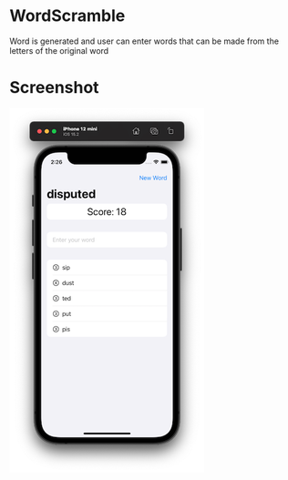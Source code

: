 # WordScramble
Word is generated and user can enter words that can be made from the letters of the original word

# Screenshot
![WordScramble](https://github.com/JKGRAHAMs/WordScramble/blob/main/ScreenshotWordScramble.png)
